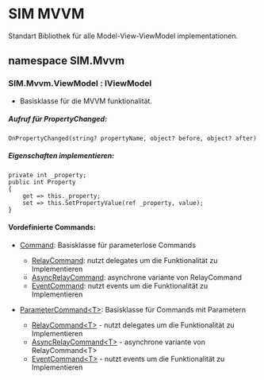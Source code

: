 # SIM MVVM
Standart Bibliothek für alle Model-View-ViewModel implementationen.
## namespace SIM.Mvvm
### SIM.Mvvm.ViewModel : IViewModel
- Basisklasse für  die MVVM funktionalität.
##### Aufruf für PropertyChanged:
 
    OnPropertyChanged(string? propertyName, object? before, object? after)

##### Eigenschaften implementieren:
    private int _property;
    public int Property
    {
        get => this._property;
        set => this.SetPropertyValue(ref _property, value);
    }

#### Vordefinierte Commands:
* [Command](../SIM.Mvvm/Commands/Abstract/Command.cs): Basisklasse für parameterlose Commands
  * [RelayCommand](../SIM.Mvvm/Commands/RelayCommand.cs): nutzt delegates um die Funktionalität zu Implementieren
  * [AsyncRelayCommand](../SIM.Mvvm/Commands/AsyncRelayCommand.cs): asynchrone variante von RelayCommand
  * [EventCommand](../SIM.Mvvm/Commands/EventCommand.cs): nutzt events um die Funktionalität zu Implementieren

* [ParameterCommand\<T\>](../SIM.Mvvm/Commands/Abstract/ParameterCommand\{T\}.cs): Basisklasse für  Commands mit Parametern
  * [RelayCommand\<T\>](../SIM.Mvvm/Commands/RelayCommand\{T\}.cs) - nutzt delegates um die Funktionalität zu Implementieren
  * [AsyncRelayCommand\<T\>](../SIM.Mvvm/Commands/AsyncRelayCommand\{T\}.cs) - asynchrone variante von RelayCommand\<T\>
  * [EventCommand\<T\>](../SIM.Mvvm/Commands/EventCommand\{T\}.cs) - nutzt events um die Funktionalität zu Implementieren

